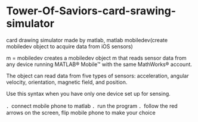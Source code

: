 # Tower-Of-Saviors-card-srawing-simulator
card drawing simulator made by matlab, matlab mobiledev(create mobiledev object to acquire data from iOS sensors)

m = mobiledev creates a mobiledev object m that reads sensor data from any device running MATLAB® Mobile™ with the same MathWorks® account. 

The object can read data from five types of sensors: acceleration, angular velocity, orientation, magnetic field, and position. 

Use this syntax when you have only one device set up for sensing.

．connect mobile phone to matlab
．run the program
．follow the red arrows on the screen, flip mobile phone to make your choice
